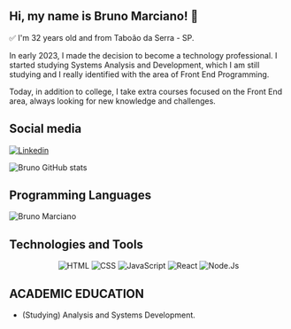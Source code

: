 ## Hi, my name is Bruno Marciano! 👋

✅ I'm 32 years old and from Taboão da Serra - SP.

In early 2023, I made the decision to become a technology professional.
I started studying Systems Analysis and Development, which I am still studying and I really identified with the area of ​​Front End Programming.

Today, in addition to college, I take extra courses focused on the Front End area, always looking for new knowledge and challenges.

## Social media

[![Linkedin](https://img.shields.io/badge/LinkedIn-0077B5?style=for-the-badge&logo=linkedin&logoColor=white)](https://www.linkedin.com/in/obrunomarciano/) 



![Bruno GitHub stats](https://github-readme-stats.vercel.app/api?username=obrunomarciano&show_icons=true&theme=transparent)

## Programming Languages

![Bruno Marciano](https://github-readme-stats.vercel.app/api/top-langs/?username=obrunomarciano&langs_count=8&theme=dark)

## Technologies and Tools

<div align="center">

<img alt="HTML" src="https://img.shields.io/badge/HTML-239120?style=for-the-badge&logo=html5&logoColor=white" />

<img alt="CSS" src="https://img.shields.io/badge/CSS-239120?&style=for-the-badge&logo=css3&logoColor=white" />

<img alt="JavaScript" src="https://img.shields.io/badge/JavaScript-323330?style=for-the-badge&logo=javascript&logoColor=F7DF1E" />

<img alt="React" src="https://img.shields.io/badge/React-20232A?style=for-the-badge&logo=react&logoColor=61DAFB" />

<img alt="Node.Js" src="https://img.shields.io/badge/Node.js-43853D?style=for-the-badge&logo=node.js&logoColor=white" />

</div>


## ACADEMIC EDUCATION
* (Studying) Analysis and Systems Development.

